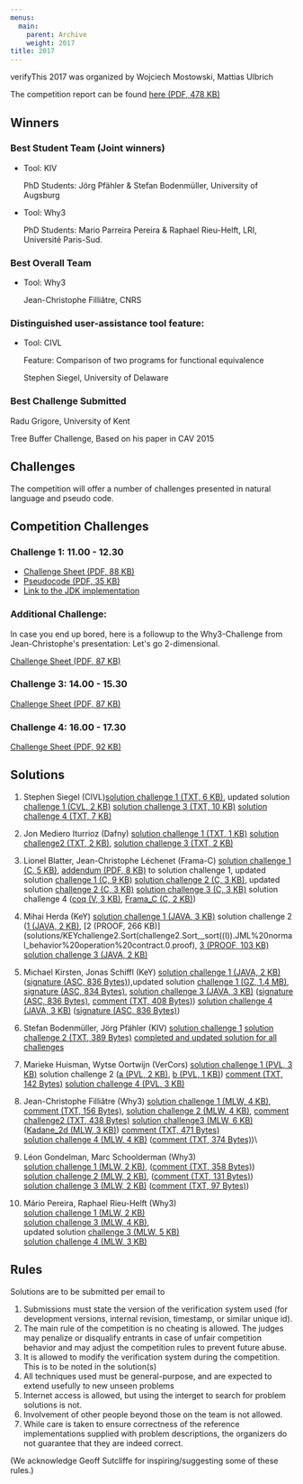 ```yaml
---
menus: 
  main:
    parent: Archive
    weight: 2017
title: 2017
---
```


verifyThis 2017 was organized by Wojciech Mostowski, Mattias Ulbrich

The competition report can be found [here
(PDF, 478
KB)](solutions/CompetitionReportVerifyThis2017.pdf)

## Winners

### Best Student Team (Joint winners)

* Tool: KIV 

  PhD Students: Jörg Pfähler & Stefan Bodenmüller, University of Augsburg

* Tool: Why3

  PhD Students: Mario Parreira Pereira & Raphael Rieu-Helft, LRI, Université Paris-Sud.

### Best Overall Team

  * Tool: Why3 
  
    Jean-Christophe Filliâtre, CNRS

### Distinguished user-assistance tool feature:
  
* Tool: CIVL

  Feature: Comparison of two programs for functional equivalence

  Stephen Siegel, University of Delaware

### Best Challenge Submitted

Radu Grigore, University of Kent

Tree Buffer Challenge, Based on his paper in CAV 2015

## Challenges

The competition will offer a number of challenges presented in natural language and pseudo code.

## Competition Challenges

### Challenge 1: 11.00 - 12.30

* [Challenge Sheet (PDF, 88 KB)](challenge1.pdf)
* [Pseudocode (PDF, 35 KB)](Pseudocode.pdf)
* [Link to the JDK implementation](http://grepcode.com/file/repository.grepcode.com/java/root/jdk/openjdk/8-b132/java/util/DualPivotQuicksort.java#245)

### Additional Challenge:

In case you end up bored, here is a followup to the Why3-Challenge from Jean-Christophe's presentation: Let's go 2-dimensional.

[Challenge Sheet (PDF, 87 KB)](challenge2.pdf)

### Challenge 3: 14.00 - 15.30

[Challenge Sheet (PDF, 87 KB)](challenge3.pdf)

### Challenge 4: 16.00 - 17.30

[Challenge Sheet (PDF, 92 KB)](challenge4.pdf)

## Solutions

1. Stephen Siegel (CIVL)[solution challenge 1 (TXT, 6 KB)](solutions/CIVLsolutionchallenge1.txt), 
   updated solution [challenge 1 (CVL, 2 KB)](solutions/challenge1.cvl) [solution challenge 3 (TXT, 10 KB)](solutions/CIVLsolutionchallenge3.txt)
[solution challenge 4 (TXT, 7 KB)](solutions/CIVL_challenge4.txt)

2. Jon Mediero Iturrioz (Dafny) [solution challenge 1 (TXT, 1 KB)](solutions/DAFNYsolutionchallenge1.txt) [solution challenge2 (TXT, 2 KB)](solutions/DAFNY_challenge2.txt), [solution challenge 3 (TXT, 2 KB)](solutions/Dafny_challenge3.txt)  

3. Lionel Blatter, Jean-Christophe Léchenet (Frama-C) [solution challenge 1 (C, 5 KB)](solutions/program.c), [addendum (PDF, 8 KB)](solutions/Addendum.pdf) to solution challenge 1, updated solution [challenge 1 (C, 9 KB)](solutions/Pair_insertion_sort.c) [solution challenge 2 (C, 3 KB)](solutions/solution%20challenge%202%20team%203.c), updated solution [challenge 2 (C, 3 KB)](solutions/Maximum_sum_subarray.c) [solution challenge 3 (C, 3 KB)](solutions/FRAMA_C_challenge3%20solutionprogram.c) solution challenge 4 ([coq (V, 3 KB)](solutions/solution_coq.v),
[Frama_C (C, 2 KB)](solutions/naive.c))

4. Mihai Herda (KeY) 
   [solution challenge 1 (JAVA, 3 KB)](solutions/Sort.java) solution challenge 2 ([1 (JAVA, 2 KB)](solutions/KEYsolutionchallenge2_Sort.java), [2 (PROOF, 266 KB)](solutions/KEYchallenge2.Sort(challenge2.Sort__sort((I)).JML%20normal_behavior%20operation%20contract.0.proof), [3 (PROOF, 103 KB)](solutions/KEYchallenge2.Sort(challenge2.Sort__swap((I,int,int)).JML%20normal_behavior%20operation%20contract.0.proof)) [solution challenge 3 (JAVA, 2 KB)](solutions/TreeBuffer.java)

5. Michael Kirsten, Jonas Schiffl (KeY) [solution challenge 1 (JAVA, 2 KB)](solutions/KEYPairInsertionSort.java) ([signature (ASC, 836 Bytes)](solutions/KEYsignature.asc)),updated solution [challenge 1 (GZ, 1.4 MB)](solutions/PairInsertionSort.tar.gz), [signature (ASC, 834 Bytes)](solutions/signature.asc), [solution challenge 3 (JAVA, 3 KB)](solutions/KEYsolutionchallenge3secondsession_OddEvenTranspositionSort.java)
([signature (ASC, 836 Bytes)](solutions/KIVchallenge3_signature.asc), [comment (TXT, 408 Bytes)](solutions/KEYchallenge3comment.txt)) [solution challenge 4 (JAVA, 3 KB)](solutions/Kirsten_TreeBuffer.java) ([signature (ASC, 836 Bytes)](solutions/Kirsten_signature.asc)) 

6. Stefan Bodenmüller, Jörg Pfähler (KIV) [solution challenge 1](https://swt.informatik.uni-augsburg.de/kiv/v8/stable)
   [solution challenge 2 (TXT, 389 Bytes)](solutions/KIVsolutionchallenge2.txt) 
   [completed and updated solution for all challenges](https://swt.informatik.uni-augsburg.de/swt/projects-v8/verifythis-competition-2017/index.html)


7. Marieke Huisman, Wytse Oortwijn (VerCors)
   [solution challenge 1 (PVL, 3 KB)](solutions/challenge1.pvl)
   solution challenge 2 ([a (PVL, 2 KB)](solutions/VerCors_challenge2.pvl),
   [b (PVL, 1 KB)](solutions/Vercors_challenge2b.pvl))
   [comment (TXT, 142 Bytes)](solutions/VerCors_comment.txt)
   [solution challenge 4 (PVL, 3 KB)](solutions/VerCors_challenge3.pvl)


8. Jean-Christophe Filliâtre (Why3) 
   [solution challenge 1 (MLW, 4 KB)](solutions/challenge1.mlw),
   [comment (TXT, 156 Bytes)](solutions/Filliatrechallenge1.txt),
   [solution challenge 2 (MLW, 4 KB)](solutions/Filliatresolution_challenge2.mlw),
   [comment challenge2 (TXT, 438 Bytes)](solutions/Filliatrecommentsolutionchallenge2.txt)
    [solution challenge3 (MLW, 6 KB)](solutions/Filliatresolution_challenge3.mlw)
    ([Kadane_2d (MLW, 3 KB)](solutions/kadane_2d.mlw))
    [comment (TXT, 471 Bytes)](solutions/Filliatrechallenge3_comment.txt)\
    [solution challenge 4 (MLW, 4 KB)](solutions/Filliatre_challenge4.mlw)
    ([comment (TXT, 374 Bytes)](solutions/Filliatre_challenge4_comment.txt))\

9. Léon Gondelman, Marc Schoolderman (Why3)\
[solution challenge 1 (MLW, 2 KB)](solutions/Why3challenge1.mlw),
([comment (TXT, 358 Bytes)](solutions/commentchallenge1Why3.txt))\
[solution challenge 2 (MLW, 2 KB)](solutions/Why3solutionchallenge2_sort2.mlw),
([comment (TXT, 131 Bytes)](solutions/commentchallenge2why3.txt))\
[solution challenge 3 (MLW, 2 KB)](solutions/buf_attempt.mlw) 
([comment (TXT, 97 Bytes)](solutions/Why3_challenge3_comment.txt))

10. Mário Pereira, Raphael Rieu-Helft  (Why3)\
    [solution challenge 1 (MLW, 2 KB)](solutions/ch1.mlw)\
    [solution challenge 3 (MLW, 4 KB)](solutions/Solutionchallenge3Why3ch3.mlw),\
    updated solution [challenge 3 (MLW, 5 KB)](solutions/verifythis_2017_odd_even_sort_rearranging.mlw)\
    [solution challenge 4 (MLW, 3 KB)](solutions/Why3_challenge4_ch4.mlw)

 

## Rules

Solutions are to be submitted per email to

1.   Submissions must state the version of the verification system used
    (for development versions, internal revision, timestamp, or similar
    unique id).
2.  The main rule of the competition is no cheating is allowed. The
    judges may penalize or disqualify entrants in case of unfair
    competition behavior and may adjust the competition rules to prevent
    future abuse.
3.  It is allowed to modify the verification system during the
    competition. This is to be noted in the solution(s)
4.  All techniques used must be general-purpose, and are expected to
    extend usefully to new unseen problems
5.  Internet access is allowed, but using the interget to search for
    problem solutions is not.
6.  Involvement of other people beyond those on the team is not allowed.
7.  While care is taken to ensure correctness of the reference
    implementations supplied with problem descriptions, the organizers
    do not guarantee that they are indeed correct.

(We acknowledge Geoff Sutcliffe for inspiring/suggesting some of these
rules.)

